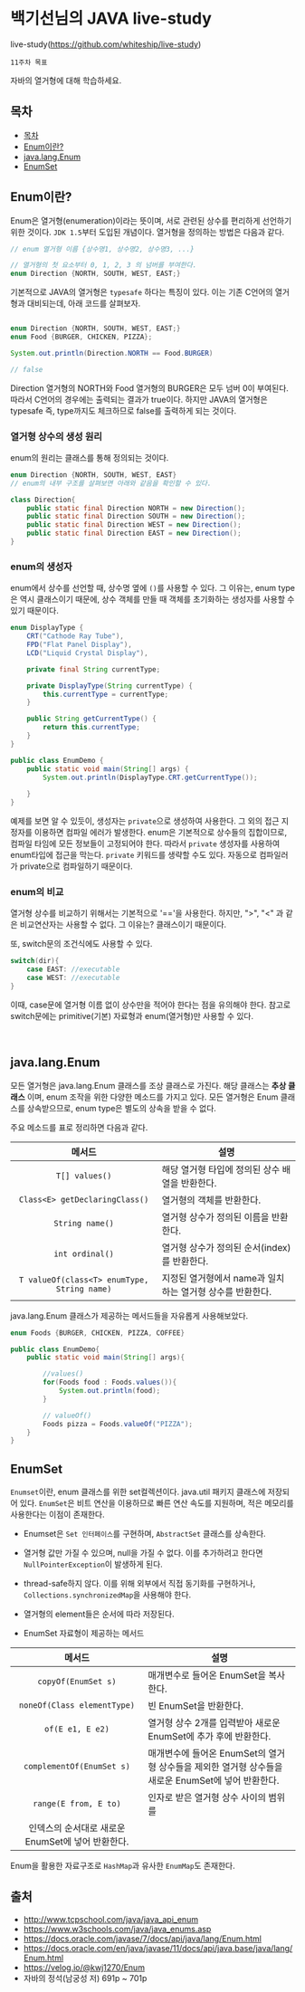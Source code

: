 # 백기선님의 JAVA live-study

live-study(https://github.com/whiteship/live-study)

`11주차 목표`

자바의 열거형에 대해 학습하세요.


## 목차
<!-- TOC -->
- [목차](#목차)
- [Enum이란?](#Enum이란?)
- [java.lang.Enum](#java.lang.Enum)
- [EnumSet](#EnumSet)

## Enum이란?
Enum은 열거형(enumeration)이라는 뜻이며, 서로 관련된 상수를 편리하게 선언하기 위한 것이다. `JDK 1.5`부터 도입된 개념이다. 열거형을 정의하는 방법은 다음과 같다. 

~~~java
// enum 열거형 이름 {상수명1, 상수명2, 상수명3, ...}

// 열거형의 첫 요소부터 0, 1, 2, 3 의 넘버를 부여한다.
enum Direction {NORTH, SOUTH, WEST, EAST;}
~~~

기본적으로 JAVA의 열거형은 `typesafe` 하다는 특징이 있다. 
이는 기존 C언어의 열거형과 대비되는데, 아래 코드를 살펴보자.

~~~java

enum Direction {NORTH, SOUTH, WEST, EAST;}
enum Food {BURGER, CHICKEN, PIZZA};

System.out.println(Direction.NORTH == Food.BURGER)

// false
~~~

Direction 열거형의 NORTH와 Food 열거형의 BURGER은 모두 넘버 0이 부여된다.
따라서 C언어의 경우에는 출력되는 결과가 true이다.
하지만 JAVA의 열거형은 typesafe 즉, type까지도 체크하므로 false를 출력하게 되는 것이다.

### 열거형 상수의 생성 원리
enum의 원리는 클래스를 통해 정의되는 것이다.

~~~java
enum Direction {NORTH, SOUTH, WEST, EAST}
// enum의 내부 구조를 살펴보면 아래와 같음을 확인할 수 있다.

class Direction{
    public static final Direction NORTH = new Direction();
    public static final Direction SOUTH = new Direction();
    public static final Direction WEST = new Direction();
    public static final Direction EAST = new Direction();
}
~~~

### enum의 생성자
enum에서 상수를 선언할 때, 상수명 옆에 `()`를 사용할 수 있다.
그 이유는, enum type은 역시 클래스이기 때문에, 상수 객체를 만들 때
객체를 초기화하는 생성자를 사용할 수 있기 때문이다.

~~~java
enum DisplayType {
    CRT("Cathode Ray Tube"),
    FPD("Flat Panel Display"),
    LCD("Liquid Crystal Display"),

    private final String currentType;

    private DisplayType(String currentType) {
        this.currentType = currentType;
    }

    public String getCurrentType() {
        return this.currentType;
    }
}

public class EnumDemo {
    public static void main(String[] args) {
        System.out.println(DisplayType.CRT.getCurrentType());
        
    }
}
~~~

예제를 보면 알 수 있듯이, 생성자는 `private`으로 생성하여 사용한다.
그 외의 접근 지정자를 이용하면 컴파일 에러가 발생한다.
enum은 기본적으로 상수들의 집합이므로, 컴파일 타임에 모든 정보들이 고정되어야 한다. 따라서 `private` 생성자를 사용하여 enum타입에 접근을 막는다. `private` 키워드를 생략할 수도 있다. 자동으로 컴파일러가 private으로 컴파일하기 때문이다.


### enum의 비교
열거형 상수를 비교하기 위해서는 기본적으로 '=='을 사용한다. 
하지만, ">", "<" 과 같은 비교연산자는 사용할 수 없다. 그 이유는? 클래스이기 때문이다.

또, switch문의 조건식에도 사용할 수 있다.

~~~java
switch(dir){
    case EAST: //executable
    case WEST: //executable
}
~~~

이때, case문에 열거형 이름 없이 상수만을 적어야 한다는 점을 유의해야 한다.
참고로 switch문에는 primitive(기본) 자료형과 enum(열거형)만 사용할 수 있다.

<br>

## java.lang.Enum
모든 열거형은 java.lang.Enum 클래스를 조상 클래스로 가진다.
해당 클래스는 **추상 클래스** 이며,  enum 조작을 위한 다양한 메소드를 가지고 있다.
모든 열거형은 Enum 클래스를 상속받으므로, enum type은 별도의 상속을 받을 수 없다.

주요 메소드를 표로 정리하면 다음과 같다.

|메서드|설명|
|:---:|---|
|`T[] values()`|해당 열거형 타입에 정의된 상수 배열을 반환한다.|
|`Class<E> getDeclaringClass()`|열거형의 객체를 반환한다.|
|`String name()`|열거형 상수가 정의된 이름을 반환한다.|
|`int ordinal()`|열거형 상수가 정의된 순서(index)를 반환한다.|
|`T valueOf(class<T> enumType, String name)`|지정된 열거형에서 name과 일치하는 열거형 상수를 반환한다.|

java.lang.Enum 클래스가 제공하는 메서드들을 자유롭게 사용해보았다.

~~~java
enum Foods {BURGER, CHICKEN, PIZZA, COFFEE}

public class EnumDemo{
    public static void main(String[] args){

        //values()
        for(Foods food : Foods.values()){
            System.out.println(food);
        }

        // valueOf()
        Foods pizza = Foods.valueOf("PIZZA"); 
    }
}
~~~

## EnumSet
`Enumset`이란, enum 클래스를 위한 set컬렉션이다. java.util 패키지 클래스에 저장되어 있다. `EnumSet`은 비트 연산을 이용하므로 빠른 연산 속도를 지원하며, 적은 메모리를 사용한다는 이점이 존재한다. 

* Enumset은 `Set 인터페이스`를 구현하며, `AbstractSet` 클래스를 상속한다.
* 열거형 값만 가질 수 있으며, null을 가질 수 없다. 이를 추가하려고 한다면 `NullPointerException`이 발생하게 된다.
* thread-safe하지 않다. 이를 위해 외부에서 직접 동기화를 구현하거나, `Collections.synchronizedMap`을 사용해야 한다.
* 열거형의 element들은 순서에 따라 저장된다.

* EnumSet 자료형이 제공하는 메서드

|메서드|설명|
|:---:|---|
|`copyOf(EnumSet s)`|매개변수로 들어온 EnumSet을 복사한다.|
|`noneOf(Class elementType)`|빈 EnumSet을 반환한다.|
|`of(E e1, E e2)`|열거형 상수 2개를 입력받아 새로운 EnumSet에 추가 후에 반환한다.|
|`complementOf(EnumSet s)`|매개변수에 들어온 EnumSet의 열거형 상수들을 제외한 열거형 상수들을 새로운 EnumSet에 넣어 반환한다.|
|`range(E from, E to)`|인자로 받은 열거형 상수 사이의 범위를
인덱스의 순서대로 새로운 EnumSet에 넣어 반환한다.|

Enum을 활용한 자료구조로 `HashMap`과 유사한 `EnumMap`도 존재한다.


## 출처
* http://www.tcpschool.com/java/java_api_enum
* https://www.w3schools.com/java/java_enums.asp
* https://docs.oracle.com/javase/7/docs/api/java/lang/Enum.html
* https://docs.oracle.com/en/java/javase/11/docs/api/java.base/java/lang/Enum.html
* https://velog.io/@kwj1270/Enum
* 자바의 정석(남궁성 저) 691p ~ 701p
